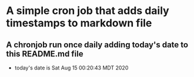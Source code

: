 A simple cron job that adds daily timestamps to markdown file
============================================================
## A chronjob run once daily adding today's date to this README.md file
* today's date is Sat Aug 15 00:20:43 MDT 2020
